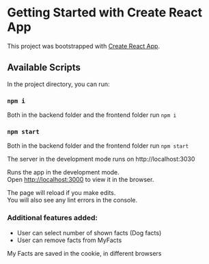 # Getting Started with Create React App

This project was bootstrapped with [Create React App](https://github.com/facebook/create-react-app).

## Available Scripts

In the project directory, you can run:

### `npm i`

Both in the backend folder and the frontend folder run `npm i`

### `npm start`

Both in the backend folder and the frontend folder run `npm start`

The server in the development mode runs on http://localhost:3030

Runs the app in the development mode.\
Open [http://localhost:3000](http://localhost:3000) to view it in the browser.

The page will reload if you make edits.\
You will also see any lint errors in the console.

### Additional features added:

* User can select number of shown facts (Dog facts)
* User can remove facts from MyFacts

My Facts are saved in the cookie, in different browsers 
